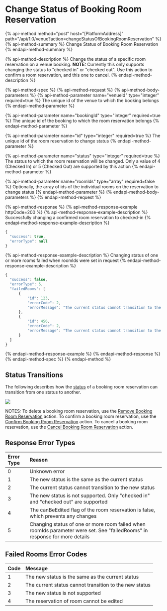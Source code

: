 # Change Status of Booking Room Reservation

{% api-method method="post" host="\[PlatformAddress\]" path="/api/1.0/venue?action=changeStatusOfBookingRoomReservation" %}
{% api-method-summary %}
Change Status of Booking Room Reservation
{% endapi-method-summary %}

{% api-method-description %}
Change the status of a specific room reservation on a venue booking. **NOTE:** Currently this only supports changing the status to "checked in" or "checked out". Use this action to confirm a room reservation, and this one to cancel.
{% endapi-method-description %}

{% api-method-spec %}
{% api-method-request %}
{% api-method-body-parameters %}
{% api-method-parameter name="venueId" type="integer" required=true %}
The unique id of the venue to which the booking belongs
{% endapi-method-parameter %}

{% api-method-parameter name="bookingId" type="integer" required=true %}
The unique id of the booking to which the room reservation belongs
{% endapi-method-parameter %}

{% api-method-parameter name="id" type="integer" required=true %}
The unique id of the room reservation to change status
{% endapi-method-parameter %}

{% api-method-parameter name="status" type="integer" required=true %}
The status to which the room reservation will be changed. Only a value of 4 \(Checked In\) or 5 \(Checked Out\) are supported by this action
{% endapi-method-parameter %}

{% api-method-parameter name="roomIds" type="array" required=false %}
Optionally, the array of ids of the individual rooms on the reservation to change status
{% endapi-method-parameter %}
{% endapi-method-body-parameters %}
{% endapi-method-request %}

{% api-method-response %}
{% api-method-response-example httpCode=200 %}
{% api-method-response-example-description %}
Successfully changing a confirmed room reservation to checked-in
{% endapi-method-response-example-description %}

```javascript
{
  "success": true,
  "errorType": null
}
```
{% api-method-response-example-description %}
Changing status of one or more rooms failed when roomIds were set in request
{% endapi-method-response-example-description %}

```javascript
{
  "success": false,
  "errorType": 5,
  "failedRooms": [
      {
          "id": 123,
          "errorCode": 2,
          "errorMessage": "The current status cannot transition to the new status"
      },
      {
          "id": 456,
          "errorCode": 2,
          "errorMessage": "The current status cannot transition to the new status"
      }
  ]
}
```

{% endapi-method-response-example %}
{% endapi-method-response %}
{% endapi-method-spec %}
{% endapi-method %}

## Status Transitions

The following describes how the [status](get-booking-room-reservation-list.md#room-reservation-status) of a booking room reservation can transition from one status to another.

![](../../.gitbook/assets/booking-room-reservation-status-transitions.png)

NOTES:
To delete a booking room reservation, use the [Remove Booking Room Reservation](remove-booking-room-reservation.md) action.
To confirm a booking room reservation, use the [Confirm Booking Room Reservation](confirm-booking-room-reservation.md) action.
To cancel a booking room reservation, use the [Cancel Booking Room Reservation](cancel-booking-room-reservation.md) action.

## Response Error Types

| Error Type | Reason |
| :--- | :--- |
| 0 | Unknown error |
| 1 | The new status is the same as the current status |
| 2 | The current status cannot transition to the new status |
| 3 | The new status is not supported. Only "checked in" and "checked out" are supported |
| 4 | The canBeEdited flag of the room reservation is false, which prevents any changes |
| 5 | Changing status of one or more room failed when roomIds parameter were set. See "failedRooms" in response for more details |

## Failed Rooms Error Codes

| Code | Message |
| :--- | :--- |
| 1 | The new status is the same as the current status |
| 2 | The current status cannot transition to the new status |
| 3 | The new status is not supported |
| 4 | The reservation of room cannot be edited |